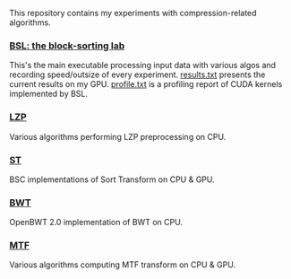 This repository contains my experiments with compression-related algorithms.

### [BSL: the block-sorting lab](bsl.cu)
This's the main executable processing input data with various algos and recording speed/outsize of every experiment.
[results.txt](results.txt) presents the current results on my GPU.
[profile.txt](profile.txt) is a profiling report of CUDA kernels implemented by BSL.

### [LZP](lzp)
Various algorithms performing LZP preprocessing on CPU.

### [ST](st)
BSC implementations of Sort Transform on CPU & GPU.

### [BWT](bwt)
OpenBWT 2.0 implementation of BWT on CPU.

### [MTF](mtf)
Various algorithms computing MTF transform on CPU & GPU.
